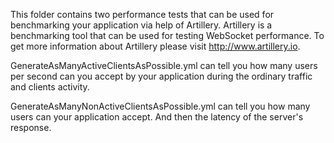 This folder contains two performance tests that can be used for benchmarking your application via help of Artillery.
Artillery is a benchmarking tool that can be used for testing WebSocket performance.
To get more information about Artillery please visit http://www.artillery.io.

GenerateAsManyActiveClientsAsPossible.yml can tell you how many users per second can you accept by your application during the ordinary traffic and clients activity.

GenerateAsManyNonActiveClientsAsPossible.yml can tell you how many users can your application accept. And then the latency of the server's response.